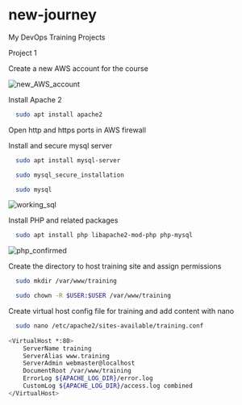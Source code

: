 # new-journey
My DevOps Training Projects

Project 1

Create a new AWS account for the course

![new_AWS_account](http://cybronix.com.ng/devops/aws-account.jpg)

Install Apache 2
```bash
  sudo apt install apache2
```

Open http and https ports in AWS firewall


Install and secure mysql server
```bash
  sudo apt install mysql-server

  sudo mysql_secure_installation

  sudo mysql
```

![working_sql](http://cybronix.com.ng/devops/working_sql.png)


Install PHP and related packages

```bash
  sudo apt install php libapache2-mod-php php-mysql
```

![php_confirmed](http://cybronix.com.ng/devops/php_confirmed.png)



Create the directory to host training site and assign permissions

```bash
  sudo mkdir /var/www/training

  sudo chown -R $USER:$USER /var/www/training
```

Create virtual host config file for training and add content with nano

```bash
  sudo nano /etc/apache2/sites-available/training.conf
  
<VirtualHost *:80>
    ServerName training
    ServerAlias www.training
    ServerAdmin webmaster@localhost
    DocumentRoot /var/www/training
    ErrorLog ${APACHE_LOG_DIR}/error.log
    CustomLog ${APACHE_LOG_DIR}/access.log combined
</VirtualHost>
```


